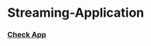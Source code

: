 # Streaming-Application <br/>
<h3><a href="https://streaminggclient.herokuapp.com">Check App</a></h3>

